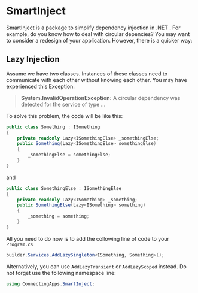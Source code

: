 # SmartInject

SmartInject is a package to simplify dependency injection in .NET . For example, do you know how to deal with circular depencies? You may want to consider a redesign of your application. However, there is a quicker way:

## Lazy Injection

Assume we have two classes. Instances of these classes need to communicate with each other without knowing each other. You may have experienced this Exception:

> **System.InvalidOperationException:** A circular dependency was detected for the service of type ...

To solve this problem, the code will be like this:

```csharp
public class Something : ISomething
{
    private readonly Lazy<ISomethingElse> _somethingElse;
    public Something(Lazy<ISomethingElse> somethingElse)
    {
        _somethingElse = somethingElse;
    }
}
```

and

```csharp
public class SomethingElse : ISomethingElse
{
    private readonly Lazy<ISomething> _something;
    public SomethingElse(Lazy<ISomething> something)
    {
        _something = something;
    }
}
```

All you need to do now is to add the collowing line of code to your `Program.cs`

```csharp
builder.Services.AddLazySingleton<ISomething, Something>();
```

Alternatively, you can use `AddLazyTransient` or `AddLazyScoped` instead.
Do not forget use the following namespace line: 

```csharp
using ConnectingApps.SmartInject;
```